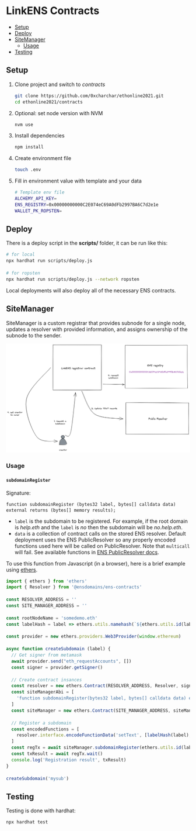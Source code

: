 # LinkENS Contracts

* [Setup](#setup)
* [Deploy](#deploy)
* [SiteManager](#sitemanager)
  * [Usage](#usage)
* [Testing](#testing)

## Setup

1. Clone project and switch to _contracts_
    ```sh
    git clone https://github.com/0xcharchar/ethonline2021.git
    cd ethonline2021/contracts
    ```
2. Optional: set node version with NVM
    ```sh
    nvm use
    ```
3. Install dependencies
    ```sh
    npm install
    ```
4. Create environment file
    ```sh
    touch .env
    ```
5. Fill in environment value with template and your data
    ```sh
    # Template env file
    ALCHEMY_API_KEY=
    ENS_REGISTRY=0x00000000000C2E074eC69A0dFb2997BA6C7d2e1e
    WALLET_PK_ROPSTEN=
    ```

## Deploy

There is a deploy script in the **scripts/** folder, it can be run like this:

```sh
# for local
npx hardhat run scripts/deploy.js

# for ropsten
npx hardhat run scripts/deploy.js --network ropsten
```

Local deployments will also deploy all of the necessary ENS contracts.

## SiteManager

SiteManager is a custom registrar that provides subnode for a single node,
updates a resolver with provided information, and assigns ownership of the
subnode to the sender.

![SiteManager regstrar flow showing how the contract interacts with ENS registry and resolver](docs/registrar.png)

### Usage

#### `subdomainRegister`

Signature:

```solidity
function subdomainRegister (bytes32 label, bytes[] calldata data) external returns (bytes[] memory results);
```

* `label` is the subdomain to be registered. For example, if the root domain is
  _help.eth_ and the `label` is _no_ then the subdomain will be _no.help.eth_.
* `data` is a collection of contract calls on the stored ENS resolver. Default
  deployment uses the ENS PublicResolver so any properly encoded functions
  used here will be called on PublicResolver. Note that `multicall` will
  fail. See available functions in [ENS PublicResolver docs](https://docs.ens.domains/contract-api-reference/publicresolver).

To use this function from Javascript (in a browser), here is a brief example using [ethers](https://docs.ethers.io/v5/).

```js
import { ethers } from 'ethers'
import { Resolver } from '@ensdomains/ens-contracts'

const RESOLVER_ADDRESS = ''
const SITE_MANAGER_ADDRESS = ''

const rootNodeName = 'somedemo.eth'
const labelHash = label => ethers.utils.namehash(`${ethers.utils.id(label)}.${rootNodeName}`)

const provider = new ethers.providers.Web3Provider(window.ethereum)

async function createSubdomain (label) {
  // Get signer from metamask
  await provider.send("eth_requestAccounts", [])
  const signer = provider.getSigner()

  // Create contract insances
  const resolver = new ethers.Contract(RESOLVER_ADDRESS, Resolver, signer)
  const siteManagerAbi = [
    'function subdomainRegister(bytes32 label, bytes[] calldata data) external returns (bytes[] memory)'
  ]
  const siteManager = new ethers.Contract(SITE_MANAGER_ADDRESS, siteManagerAbi, signer)

  // Register a subdomain
  const encodedFunctions = [
    resolver.interface.encodeFunctionData('setText', [labelHash(label), 'com.github', '0xcharchar']),
  ]
  const regTx = await siteManager.subdomainRegister(ethers.utils.id(label), encodedFunctions, { gasLimit: 500000 })
  const txResult = await regTx.wait()
  console.log('Registration result', txResult)
}

createSubdomain('mysub')
```

## Testing

Testing is done with hardhat:

```sh
npx hardhat test
```
